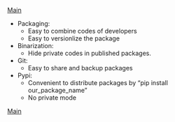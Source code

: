 [Main](../README.md)

- Packaging: 
	+ Easy to combine codes of developers
	+ Easy to versionlize the package 
- Binarization:
	+ Hide private codes in published packages.
- Git:
	+ Easy to share and backup packages
- Pypi:
	+ Convenient to distribute packages by “pip install  our_package_name”
	+ No private mode

[Main](../README.md)

